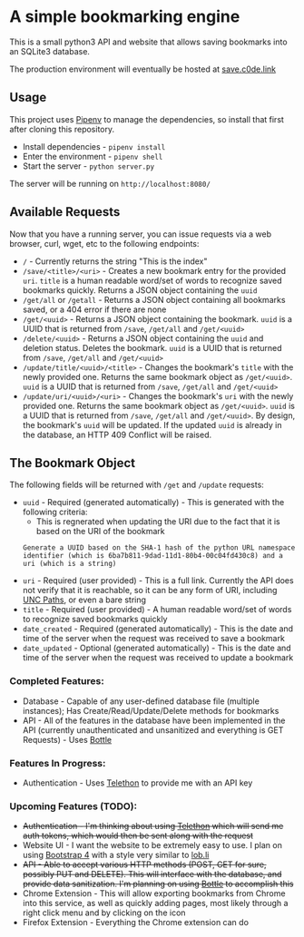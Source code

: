 # A simple bookmarking engine

This is a small python3 API and website that allows saving bookmarks into an SQLite3 database.

The production environment will eventually be hosted at [save.c0de.link](https://save.c0de.link)

## Usage

This project uses [Pipenv](https://pipenv.readthedocs.io/en/latest/) to manage the dependencies, so install that first after cloning this repository.

* Install dependencies - `pipenv install`
* Enter the environment - `pipenv shell`
* Start the server - `python server.py`

The server will be running on `http://localhost:8080/`

## Available Requests

Now that you have a running server, you can issue requests via a web browser, curl, wget, etc to the following endpoints:

* `/` - Currently returns the string "This is the index"
* `/save/<title>/<uri>` - Creates a new bookmark entry for the provided `uri`. `title` is a human readable word/set of words to recognize saved bookmarks quickly. Returns a JSON object containing the `uuid`
* `/get/all` or `/getall` - Returns a JSON object containing all bookmarks saved, or a 404 error if there are none
* `/get/<uuid>` - Returns a JSON object containing the bookmark. `uuid` is a UUID that is returned from `/save`, `/get/all` and `/get/<uuid>`
* `/delete/<uuid>` - Returns a JSON object containing the `uuid` and deletion status. Deletes the bookmark. `uuid` is a UUID that is returned from `/save`, `/get/all` and `/get/<uuid>`
* `/update/title/<uuid>/<title>` - Changes the bookmark's `title` with the newly provided one. Returns the same bookmark object as `/get/<uuid>`. `uuid` is a UUID that is returned from `/save`, `/get/all` and `/get/<uuid>`
* `/update/uri/<uuid>/<uri>` - Changes the bookmark's `uri` with the newly provided one. Returns the same bookmark object as `/get/<uuid>`. `uuid` is a UUID that is returned from `/save`, `/get/all` and `/get/<uuid>`. By design, the bookmark's `uuid` will be updated. If the updated `uuid` is already in the database, an HTTP 409 Conflict will be raised.

## The Bookmark Object

The following fields will be returned with `/get` and `/update` requests:

* `uuid` - Required (generated automatically) - This is generated with the following criteria:
    * This is regnerated when updating the URI due to the fact that it is based on the URI of the bookmark
    ```
    Generate a UUID based on the SHA-1 hash of the python URL namespace identifier (which is 6ba7b811-9dad-11d1-80b4-00c04fd430c8) and a uri (which is a string)
    ```
* `uri` - Required (user provided) - This is a full link. Currently the API does not verify that it is reachable, so it can be any form of URI, including [UNC Paths](https://en.wikipedia.org/wiki/Path_(computing)#UNC), or even a bare string
* `title` - Required (user provided) - A human readable word/set of words to recognize saved bookmarks quickly
* `date_created` - Required (generated automatically) - This is the date and time of the server when the request was received to save a bookmark
* `date_updated` - Optional (generated automatically) - This is the date and time of the server when the request was received to update a bookmark

### Completed Features:
* Database - Capable of any user-defined database file (multiple instances); Has Create/Read/Update/Delete methods for bookmarks
* API - All of the features in the database have been implemented in the API (currently unauthenticated and unsanitized and everything is GET Requests) - Uses [Bottle](https://bottlepy.org/docs/dev/)

### Features In Progress:
* Authentication - Uses [Telethon](https://github.com/LonamiWebs/Telethon) to provide me with an API key

### Upcoming Features (TODO):
* ~~Authentication - I'm thinking about using [Telethon](https://github.com/LonamiWebs/Telethon) which will send me auth tokens, which would then be sent along with the request~~
* Website UI - I want the website to be extremely easy to use. I plan on using [Bootstrap 4](https://getbootstrap.com/) with a style very similar to [lob.li](https://lob.li)
* ~~API - Able to accept various HTTP methods (POST, GET for sure, possibly PUT and DELETE). This will interface with the database, and provide data sanitization. I'm planning on using [Bottle](https://bottlepy.org/docs/dev/) to accomplish this~~
* Chrome Extension - This will allow exporting bookmarks from Chrome into this service, as well as quickly adding pages, most likely through a right click menu and by clicking on the icon
* Firefox Extension - Everything the Chrome extension can do
